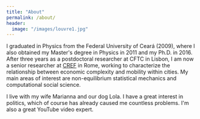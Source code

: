 ```yaml
---
title: "About"
permalink: /about/
header:
  image: "/images/louvre1.jpg"
---
```


I graduated in Physics from the Federal University of Ceará (2009), where I also obtained my Master's degree in Physics in 2011 and my Ph.D. in 2016. After three years as a postdoctoral researcher at CFTC in Lisbon, I am now a senior researcher at [CREF](https://cref.it/en/team/32-hygor-piaget-2/) in Rome, working to characterize the relationship between economic complexity and mobility within cities. My main areas of interest are non-equilibrium statistical mechanics and computational social science. 

<!--studying the collective dynamics of cells on substrates. My main areas of interest are non-equilibrium statistical mechanics and computational social science. -->

<!--currently an Assistant Professor and Director of Research and Innovation at the Federal Institute of Ceará on the [Acaraú](http://www.ifce.edu.br/acarau) campus. My main areas of interest are Statistical Mechanics and Computational Social Science. 
I am currently investigating the impact of money invested on political campaigns by the candidates on the final result of the election.-->
<!--relation between crimes and mobility in big cities and the financial resources  -->

I live with my wife Marianna and our dog Lola. I have a great interest in politics, which of course has already caused me 
countless problems. I'm also a great YouTube video expert.
<!--, and a compulsive procrastinator in treatment.-->
